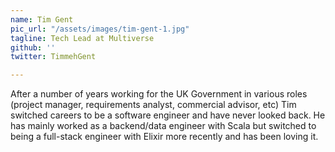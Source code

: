 ```yaml
---
name: Tim Gent
pic_url: "/assets/images/tim-gent-1.jpg"
tagline: Tech Lead at Multiverse
github: ''
twitter: TimmehGent

---
```

After a number of years working for the UK Government in various roles (project manager, requirements analyst, commercial advisor, etc) Tim switched careers to be a software engineer and have never looked back. He has mainly worked as a backend/data engineer with Scala but switched to being a full-stack engineer with Elixir more recently and has been loving it.